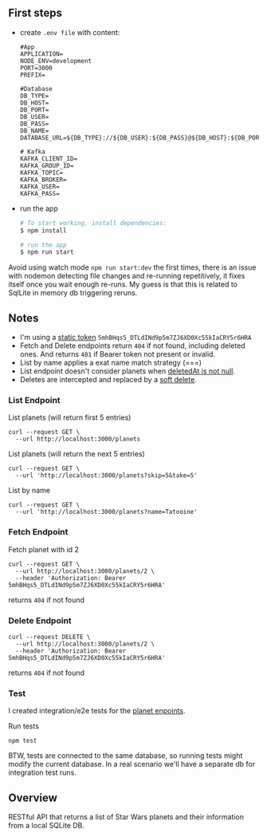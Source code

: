 ## First steps

- create `.env file` with content:
  ```
  #App
  APPLICATION=
  NODE_ENV=development
  PORT=3000
  PREFIX=

  #Database
  DB_TYPE=
  DB_HOST=
  DB_PORT=
  DB_USER=
  DB_PASS=
  DB_NAME=
  DATABASE_URL=${DB_TYPE}://${DB_USER}:${DB_PASS}@${DB_HOST}:${DB_PORT}/${DB_NAME}

  # Kafka
  KAFKA_CLIENT_ID=
  KAFKA_GROUP_ID=
  KAFKA_TOPIC=
  KAFKA_BROKER=
  KAFKA_USER=
  KAFKA_PASS=
  ```

- run the app

  ```sh
  # To start working, install dependencies:
  $ npm install

  # run the app
  $ npm run start
  ````

Avoid using watch mode `npm run start:dev` the first times, there is an issue with nodemon detecting file changes and re-running repetitively, it fixes itself once you wait enough re-runs. My guess is that this is related to SqlLite in memory db triggering reruns.

## Notes

- I'm using a [static token](https://github.com/mejiaej/planets/blob/6241e4208cef7f2d9225199c8fe17542aa682e4d/src/core/guards/auth.guard.ts#L9) `5mhBHqs5_DTLdINd9p5m7ZJ6XD0Xc55kIaCRY5r6HRA`
- Fetch and Delete endpoints return `404` if not found, including deleted ones. And returns `401` if Bearer token not present or invalid.
- List by name applies a exat name match strategy (===)
- List endpoint doesn't consider planets when [deletedAt is not null](https://github.com/mejiaej/planets/blob/6241e4208cef7f2d9225199c8fe17542aa682e4d/src/db/prisma/services/prisma.service.ts#L36-L45).
- Deletes are intercepted and replaced by a [soft delete](https://github.com/mejiaej/planets/blob/6241e4208cef7f2d9225199c8fe17542aa682e4d/src/db/prisma/services/prisma.service.ts#L60-L83).

### List Endpoint

List planets (will return first 5 entries)

```
curl --request GET \
  --url http://localhost:3000/planets
```

List planets (will return the next 5 entries)

```
curl --request GET \
  --url 'http://localhost:3000/planets?skip=5&take=5'
```

List by name

```
curl --request GET \
  --url 'http://localhost:3000/planets?name=Tatooine'
```

### Fetch Endpoint

Fetch planet with id 2

```
curl --request GET \
  --url http://localhost:3000/planets/2 \
  --header 'Authorization: Bearer 5mhBHqs5_DTLdINd9p5m7ZJ6XD0Xc55kIaCRY5r6HRA'
```

returns `404` if not found

### Delete Endpoint

```
curl --request DELETE \
  --url http://localhost:3000/planets/2 \
  --header 'Authorization: Bearer 5mhBHqs5_DTLdINd9p5m7ZJ6XD0Xc55kIaCRY5r6HRA'
```

returns `404` if not found

### Test

I created integration/e2e tests for the [planet enpoints](https://github.com/mejiaej/planets/blob/main/src/resources/planet/test/planets.e2e-spec.spec.ts).

Run tests

```
npm test
```

BTW, tests are connected to the same database, so running tests might modify the current database. In a real scenario we'll have a separate db for integration test runs.

## Overview

RESTful API that returns a list of Star Wars planets and their information from a local SQLite DB.
